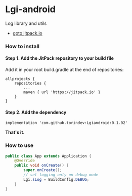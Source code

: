 # Lgi-android

Log library and utils

* [goto jitpack.io](https://jitpack.io/)

### How to install

#### **Step 1.** Add the JitPack repository to your build file

Add it in your root build.gradle at the end of repositories:

```groove
allprojects {
	repositories {
		...
		maven { url 'https://jitpack.io' }
	}
}
```

#### **Step 2.** Add the dependency

```groove
implementation 'com.github.torindev:Lgiandroid:0.1.02'
```

**That's it.**

### How to use

```java
public class App extends Application {
    @Override
    public void onCreate() {
        super.onCreate();
        // set logging only on debug mode
        Lgi.sLog = BuildConfig.DEBUG;
    }
}
```


